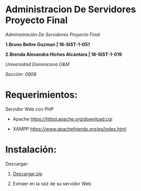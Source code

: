 # Administracion De Servidores Proyecto Final
_Administración De Servidores Proyecto Final_

**1.Bruno Beltre Guzman | 18-SIST-1-051**

**2.Brenda Alexandra Hiches Alcántara | 18-SIST-1-019**

_Universidad Dominicana O&M_

_Sección: 0908_

# Requerimientos:
Servidor Web con PHP

- Apache
https://httpd.apache.org/download.cgi

- XAMPP
https://www.apachefriends.org/es/index.html

# Instalación:

Descargar:

1. [Descargar.zip](https://codeload.github.com/BrunoBeltreGuzman/Administracion-De-Servidores-Proyecto-Final/zip/refs/heads/master)

2. Extraer en la raíz de su servidor Web
